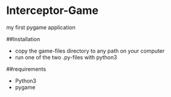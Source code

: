 # Interceptor-Game
my first pygame application

##Installation
- copy the game-files directory to any path on your computer
- run one of the two .py-files with python3


##requirements
- Python3
- pygame
